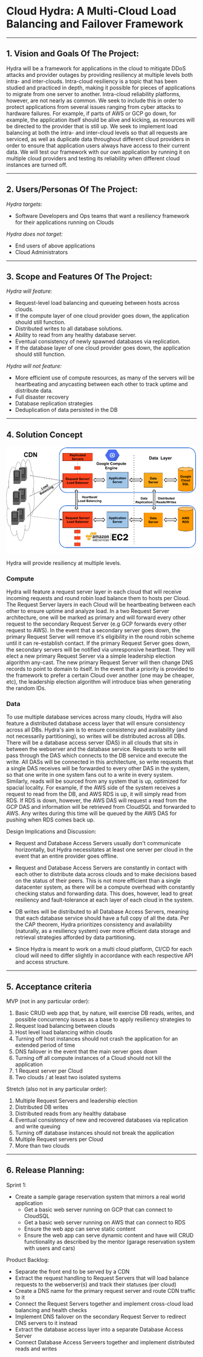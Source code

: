 #                           Cloud Hydra: A Multi-Cloud Load Balancing and Failover Framework

** **

## 1.   Vision and Goals Of The Project:

Hydra will be a framework for applications in the cloud to mitigate DDoS attacks and provider outages by providing resiliency at multiple levels both intra- and inter-clouds. Intra-cloud resiliency is a topic that has been studied and practiced in depth, making it possible for pieces of applications to migrate from one server to another. Intra-cloud reliability platforms, however, are not nearly as common. We seek to include this in order to protect applications from several issues ranging from cyber attacks to hardware failures. For example, if parts of AWS or GCP go down, for example, the application itself should be alive and kicking, as resources will be directed to the provider that is still up. We seek to implement load balancing at both the intra- and inter-cloud levels so that all requests are serviced, as well as duplicate data throughout different cloud providers in order to ensure that application users always have access to their current data. We will test our framework with our own application by running it on multiple cloud providers and testing its reliability when different cloud instances are turned off.

** **

## 2. Users/Personas Of The Project:

*Hydra targets:*

- Software Developers and Ops teams that want a resiliency framework for their applications running on Clouds

*Hydra does not target:*

- End users of above applications
- Cloud Administrators

** **

## 3.   Scope and Features Of The Project:

*Hydra will feature:*

- Request-level load balancing and queueing between hosts across clouds.
- If the compute layer of one cloud provider goes down, the application should still function.
- Distributed writes to all database solutions.
- Ability to read from any healthy database server.
- Eventual consistency of newly spawned databases via replication.
- If the database layer of one cloud provider goes down, the application should still function.

*Hydra will not feature:*

- More efficient use of compute resources, as many of the servers will be heartbeating and anycasting between each other to track uptime and distribute data.
- Full disaster recovery
- Database replication strategies
- Deduplication of data persisted in the DB

** **

## 4. Solution Concept

![alt text](https://raw.githubusercontent.com/bu-528-sp19/Multi-cloud-defensive-load-balancing/jstern-dev/528Architecture.png)

Hydra will provide resiliency at multiple levels.

### Compute

Hydra will feature a request server layer in each cloud that will receive incoming requests and round robin load balance them to hosts per Cloud. The Request Server layers in each Cloud will be heartbeating between each other to ensure uptime and analyze load. In a two Request Server architecture, one will be marked as primary and will forward every other request to the secondary Request Server (e.g GCP forwards every other request to AWS). In the event that a secondary server goes down, the primary Request Server will remove it's eligibility in the round robin scheme until it can re-establish contact. If the primary Request Server goes down, the secondary servers will be notified via unresponsive heartbeat. They will elect a new primary Request Server via a simple leadership election algorithm any-cast. The new primary Request Server will then change DNS records to point to domain to itself. In the event that a priority is provided to the framework to prefer a certain Cloud over another (one may be cheaper, etc), the leadership election algorithm will introduce bias when generating the random IDs.

### Data

To use multiple database services across many clouds, Hydra will also feature a distributed database access layer that will ensure consistency across all DBs. Hydra's aim is to ensure consistency and availability (and not necessarily partitioning), so writes will be distributed across all DBs. There will be a database access server (DAS) in all clouds that sits in between the webserver and the database service. Requests to write will pass through the DAS which connects to the DB service and execute the write. All DASs will be connected in this architecture, so write requests that a single DAS receives will be forwarded to every other DAS in the system, so that one write in one system fans out to a write in every system. Similarly, reads will be sourced from any system that is up, optimized for spacial locality. For example, if the AWS side of the system receives a request to read from the DB, and AWS RDS is up, it will simply read from RDS. If RDS is down, however, the AWS DAS will request a read from the GCP DAS and information will be retrieved from CloudSQL and forwarded to AWS. Any writes during this time will be queued by the AWS DAS for pushing when RDS comes back up.

Design Implications and Discussion:

- Request and Database Access Servers usually don't communicate horizontally, but Hydra necessitates at least one server per cloud in the event that an entire provider goes offline.

- Request and Database Access Servers are constantly in contact with each other to distribute data across clouds and to make decisions based on the status of their peers. This is not more efficient than a single datacenter system, as there will be a compute overhead with constantly checking status and forwarding data. This does, however, lead to great resiliency and fault-tolerance at each layer of each cloud in the system.

- DB writes will be distributed to all Database Access Servers, meaning that each database service should have a full copy of all the data. Per the CAP theorem, Hydra prioritizes consistency and availability (naturally, as a resiliency system) over more efficient data storage and retrieval strategies afforded by data partitioning.

- Since Hydra is meant to work on a multi cloud platform, CI/CD for each cloud will need to differ slightly in accordance with each respective API and access structure.

** **

## 5. Acceptance criteria

MVP (not in any particular order):

1) Basic CRUD web app that, by nature, will exercise DB reads, writes, and possible concurrency issues as a base to apply resiliency strategies to
2) Request load balancing between clouds
3) Host level load balancing within clouds
4) Turning off host instances should not crash the application for an extended period of time
5) DNS failover in the event that the main server goes down
6) Turning off all compute instances of a Cloud should not kill the application
7) 1 Request server per Cloud
8) Two clouds / at least two isolated systems

Stretch (also not in any particular order):

1) Multiple Request Servers and leadership election
2) Distributed DB writes
3) Distributed reads from any healthy database
4) Eventual consistency of new and recovered databases via replication and write queuing
5) Turning off database instances should not break the application
6) Multiple Request servers per Cloud
7) More than two clouds

** **

## 6.  Release Planning:

Sprint 1:
* Create a sample garage reservation system that mirrors a real world application
  * Get a basic web server running on GCP that can connect to CloudSQL
  * Get a basic web server running on AWS that can connect to RDS
  * Ensure the web app can serve static content
  * Ensure the web app can serve dynamic content and have will CRUD functionality as described by the mentor (garage reservation system with users and cars)

Product Backlog:
* Separate the front end to be served by a CDN
* Extract the request handling to Request Servers that will load balance requests to the webserver(s) and track their statuses (per cloud)
* Create a DNS name for the primary request server and route CDN traffic to it
* Connect the Request Servers together and implement cross-cloud load balancing and health checks
* Implement DNS failover on the secondary Request Server to redirect DNS servers to it instead
* Extract the database access layer into a separate Database Access Server
* Connect Database Access Serveers together and implement distributed reads and writes
